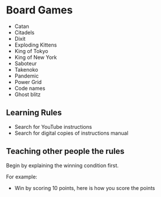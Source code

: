 # Board Games

* Catan
* Citadels
* Dixit
* Exploding Kittens
* King of Tokyo
* King of New York
* Saboteur
* Takenoko
* Pandemic
* Power Grid
* Code names
* Ghost blitz

## Learning Rules

* Search for YouTube instructions
* Search for digital copies of instructions manual

## Teaching other people the rules

Begin by explaining the winning condition first.

For example:

* Win by scoring 10 points, here is how you score the points

